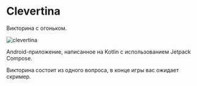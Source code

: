 # Сlevertina
Викторина с огоньком.

![clevertina](https://github.com/axelblatt/clevertina/assets/84366597/37ef59f0-a641-4843-990a-6999a2906684)

Android-приложение, написанное на Kotlin с использованием Jetpack Compose.

Викторина состоит из одного вопроса, в конце игры вас ожидает скример.
